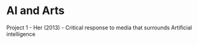 # AI and Arts

Project 1 - Her (2013) - Critical response to media that surrounds Artificial intelligence 
